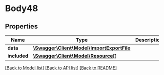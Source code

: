 # Body48

## Properties
Name | Type | Description | Notes
------------ | ------------- | ------------- | -------------
**data** | [**\Swagger\Client\Model\ImportExportFile**](ImportExportFile.md) |  | [optional] 
**included** | [**\Swagger\Client\Model\Resource[]**](Resource.md) |  | [optional] 

[[Back to Model list]](../../README.md#documentation-for-models) [[Back to API list]](../../README.md#documentation-for-api-endpoints) [[Back to README]](../../README.md)

